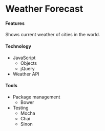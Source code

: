 # Weather Forecast

#### Features

Shows current weather of cities in the world.

#### Technology
  * JavaScript
     * Objects
     * jQuery
  * Weather API

#### Tools
  *  Package management
     * Bower
  * Testing
     * Mocha
     * Chai
     * Sinon
